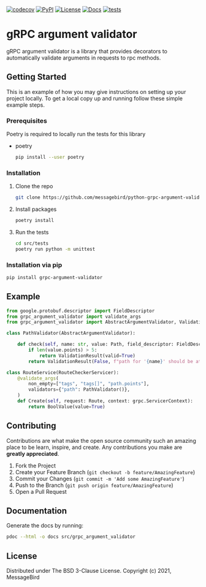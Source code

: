 [![codecov](https://codecov.io/gh/messagebird/python-grpc-argument-validator/branch/master/graph/badge.svg)](https://codecov.io/gh/messagebird/python-grpc-argument-validator)
[![PyPI](https://img.shields.io/pypi/v/grpc-argument-validator.svg?color=blue)](https://pypi.org/project/python-grpc-argument-validator/)
[![License](https://img.shields.io/github/license/messagebird/python-grpc-argument-validator)](https://opensource.org/licenses/BSD-3-Clause)
[![Docs](https://img.shields.io/static/v1?label=Docs&message=Github%20Pages&color=blue)](https://messagebird.github.io/python-grpc-argument-validator/grpc_argument_validator/)
[![tests](https://github.com/messagebird/python-grpc-argument-validator/workflows/Tests/badge.svg)](https://github.com/messagebird/python-grpc-argument-validator/actions?workflow=tests)


# gRPC argument validator
gRPC argument validator is a library that provides decorators to automatically validate arguments in requests to rpc methods.

<!-- GETTING STARTED -->
## Getting Started

This is an example of how you may give instructions on setting up your project locally.
To get a local copy up and running follow these simple example steps.

### Prerequisites

Poetry is required to locally run the tests for this library
* poetry
  ```sh
  pip install --user poetry
  ```

### Installation
1. Clone the repo
   ```sh
   git clone https://github.com/messagebird/python-grpc-argument-validator.git
   ```
2. Install packages
   ```sh
   poetry install
   ```
3. Run the tests
   ```sh
   cd src/tests
   poetry run python -m unittest
   ```

### Installation via pip
```sh
pip install grpc-argument-validator
```


<!-- USAGE EXAMPLES -->
## Example
```python
from google.protobuf.descriptor import FieldDescriptor
from grpc_argument_validator import validate_args
from grpc_argument_validator import AbstractArgumentValidator, ValidationResult, ValidationContext

class PathValidator(AbstractArgumentValidator):

    def check(self, name: str, value: Path, field_descriptor: FieldDescriptor, validation_context: ValidationContext) -> ValidationResult:
        if len(value.points) > 5:
            return ValidationResult(valid=True)
        return ValidationResult(False, f"path for '{name}' should be at least five points long")

class RouteService(RouteCheckerServicer):
    @validate_args(
        non_empty=["tags", "tags[]", "path.points"],
        validators={"path": PathValidator()},
    )
    def Create(self, request: Route, context: grpc.ServicerContext):
        return BoolValue(value=True)
```




<!-- CONTRIBUTING -->
## Contributing

Contributions are what make the open source community such an amazing place to be learn, inspire, and create. Any contributions you make are **greatly appreciated**.

1. Fork the Project
2. Create your Feature Branch (`git checkout -b feature/AmazingFeature`)
3. Commit your Changes (`git commit -m 'Add some AmazingFeature'`)
4. Push to the Branch (`git push origin feature/AmazingFeature`)
5. Open a Pull Request


## Documentation
Generate the docs by running:
```sh
pdoc --html -o docs src/grpc_argument_validator
```


<!-- LICENSE -->
## License

Distributed under The BSD 3-Clause License. Copyright (c) 2021, MessageBird

